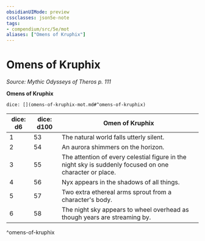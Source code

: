 ```yaml
---
obsidianUIMode: preview
cssclasses: json5e-note
tags:
- compendium/src/5e/mot
aliases: ["Omens of Kruphix"]
---
```

# Omens of Kruphix
*Source: Mythic Odysseys of Theros p. 111* 

**Omens of Kruphix**

`dice: [](omens-of-kruphix-mot.md#^omens-of-kruphix)`

| dice: d6 | dice: d100 | Omen of Kruphix |
|----------|------------|-----------------|
| 1 | 53 | The natural world falls utterly silent. |
| 2 | 54 | An aurora shimmers on the horizon. |
| 3 | 55 | The attention of every celestial figure in the night sky is suddenly focused on one character or place. |
| 4 | 56 | Nyx appears in the shadows of all things. |
| 5 | 57 | Two extra ethereal arms sprout from a character's body. |
| 6 | 58 | The night sky appears to wheel overhead as though years are streaming by. |
^omens-of-kruphix